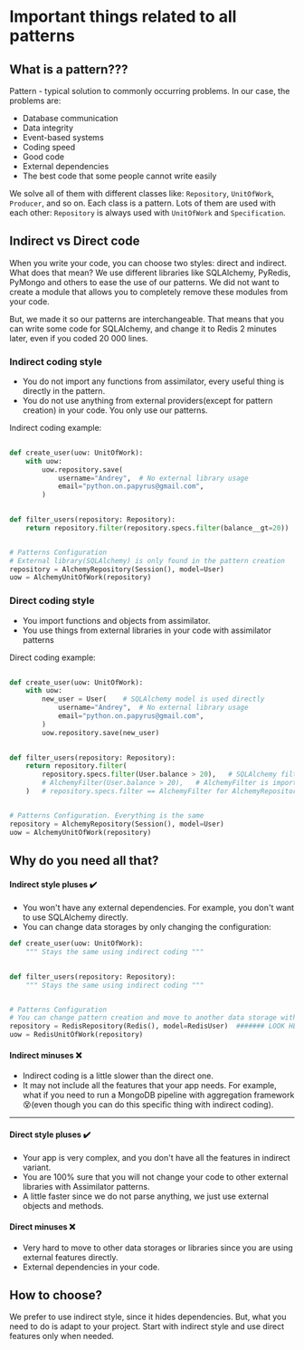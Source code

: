 # Important things related to all patterns

## What is a pattern???

Pattern - typical solution to commonly occurring problems. In our case, the problems are:

- Database communication
- Data integrity
- Event-based systems
- Coding speed
- Good code
- External dependencies
- The best code that some people cannot write easily

We solve all of them with different classes like: `Repository`, `UnitOfWork`, `Producer`, and so on. Each
class is a pattern. Lots of them are used with each other: `Repository` is always used with `UnitOfWork` and `Specification`.


## Indirect vs Direct code
When you write your code, you can choose two styles: direct and indirect. What does that mean?
We use different libraries like SQLAlchemy, PyRedis, PyMongo and others to ease the use of our patterns.
We did not want to create a module that allows you to completely remove these modules from your code. 

But, we made it so our patterns are interchangeable. That means that you can write some code for SQLAlchemy, and change
it to Redis 2 minutes later, even if you coded 20 000 lines.

### Indirect coding style
- You do not import any functions from assimilator, every useful thing is directly in the pattern.
- You do not use anything from external providers(except for pattern creation) in your code. You only use our patterns.

Indirect coding example:
```Python
 
def create_user(uow: UnitOfWork):
    with uow:
        uow.repository.save(
            username="Andrey",  # No external library usage
            email="python.on.papyrus@gmail.com",
        )

        
def filter_users(repository: Repository):
    return repository.filter(repository.specs.filter(balance__gt=20))   # only using arguments


# Patterns Configuration
# External library(SQLAlchemy) is only found in the pattern creation
repository = AlchemyRepository(Session(), model=User)
uow = AlchemyUnitOfWork(repository)
```

### Direct coding style
- You import functions and objects from assimilator.
- You use things from external libraries in your code with assimilator patterns

Direct coding example:
```Python
 
def create_user(uow: UnitOfWork):
    with uow:
        new_user = User(    # SQLAlchemy model is used directly
            username="Andrey",  # No external library usage
            email="python.on.papyrus@gmail.com",
        )
        uow.repository.save(new_user)

        
def filter_users(repository: Repository):
    return repository.filter(
        repository.specs.filter(User.balance > 20),   # SQLAlchemy filter user
        # AlchemyFilter(User.balance > 20),   # AlchemyFilter is imported from assimilator, direct use
    )   # repository.specs.filter == AlchemyFilter for AlchemyRepository, but you either use it directly or indirectly


# Patterns Configuration. Everything is the same
repository = AlchemyRepository(Session(), model=User)
uow = AlchemyUnitOfWork(repository)
```

## Why do you need all that?

#### Indirect style pluses ✔️
- You won't have any external dependencies. For example, you don't want to use SQLAlchemy
directly.
- You can change data storages by only changing the configuration:

```Python 
def create_user(uow: UnitOfWork):
    """ Stays the same using indirect coding """

        
def filter_users(repository: Repository):
    """ Stays the same using indirect coding """


# Patterns Configuration
# You can change pattern creation and move to another data storage without any issues.
repository = RedisRepository(Redis(), model=RedisUser)  ####### LOOK HERE
uow = RedisUnitOfWork(repository)
```

#### Indirect minuses ❌

- Indirect coding is a little slower than the direct one.
- It may not include all the features that your app
needs. For example, what if you need to run a MongoDB pipeline with aggregation framework😵(even though you can do this specific thing with indirect coding).

-------------------------------------------

#### Direct style pluses ✔️
- Your app is very complex, and you don't have all the features in indirect variant.
- You are 100% sure that you will not change your code to other external libraries with Assimilator patterns.
- A little faster since we do not parse anything, we just use external objects and methods.

#### Direct minuses ❌

- Very hard to move to other data storages or libraries since you are using external features directly.
- External dependencies in your code.


## How to choose?
We prefer to use indirect style, since it hides dependencies. But, what you need to do is adapt to your project. Start
with indirect style and use direct features only when needed.
